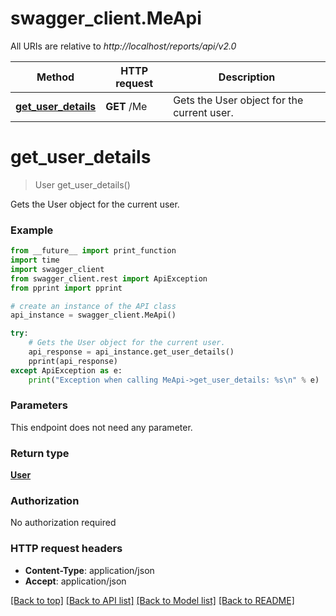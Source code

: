 # swagger_client.MeApi

All URIs are relative to *http://localhost/reports/api/v2.0*

Method | HTTP request | Description
------------- | ------------- | -------------
[**get_user_details**](MeApi.md#get_user_details) | **GET** /Me | Gets the User object for the current user.


# **get_user_details**
> User get_user_details()

Gets the User object for the current user.

### Example
```python
from __future__ import print_function
import time
import swagger_client
from swagger_client.rest import ApiException
from pprint import pprint

# create an instance of the API class
api_instance = swagger_client.MeApi()

try:
    # Gets the User object for the current user.
    api_response = api_instance.get_user_details()
    pprint(api_response)
except ApiException as e:
    print("Exception when calling MeApi->get_user_details: %s\n" % e)
```

### Parameters
This endpoint does not need any parameter.

### Return type

[**User**](User.md)

### Authorization

No authorization required

### HTTP request headers

 - **Content-Type**: application/json
 - **Accept**: application/json

[[Back to top]](#) [[Back to API list]](../README.md#documentation-for-api-endpoints) [[Back to Model list]](../README.md#documentation-for-models) [[Back to README]](../README.md)

